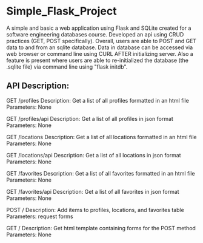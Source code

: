 # Simple_Flask_Project


A simple and basic a web application using Flask and SQLite created for a software engineering databases course. Developed an api using CRUD practices (GET, POST specifically). Overall, users are able to POST and GET data to and from an sqlite database. Data in database can be accessed via web browser or command line using CURL AFTER initializing server. Also a feature is present where users are able to re-initialized the database (the .sqlite file) via command line using "flask initdb". 



## API Description:
GET /profiles
Description:
Get a list of all profiles formatted in an html file
Parameters:
None

GET /profiles/api
Description:
Get a list of all profiles in json format
Parameters:
None

GET /locations
Description:
Get a list of all locations formatted in an html file
Parameters:
None

GET /locations/api
Description:
Get a list of all locations in json format
Parameters:
None

GET /favorites
Description:
Get a list of all favorites formatted in an html file
Parameters:
None

GET /favorites/api
Description:
Get a list of all favorites in json format
Parameters:
None

POST /
Description:
Add items to profiles, locations, and favorites table
Parameters:
request forms

GET /
Description:
Get html template containing forms for the POST method
Parameters:
None
